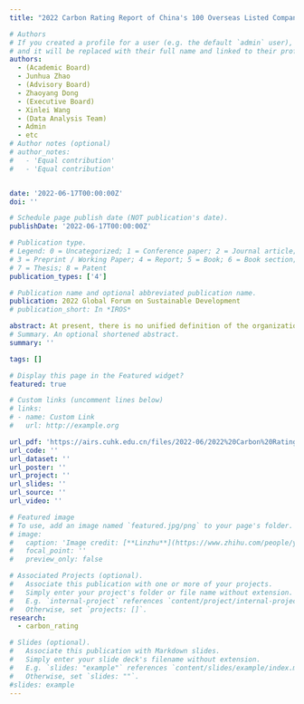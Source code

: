 ```yaml
---
title: "2022 Carbon Rating Report of China's 100 Overseas Listed Companies"

# Authors
# If you created a profile for a user (e.g. the default `admin` user), write the username (folder name) here
# and it will be replaced with their full name and linked to their profile.
authors:
  - (Academic Board)
  - Junhua Zhao 
  - (Advisory Board) 
  - Zhaoyang Dong 
  - (Executive Board) 
  - Xinlei Wang 
  - (Data Analysis Team) 
  - Admin
  - etc
# Author notes (optional)
# author_notes:
#   - 'Equal contribution'
#   - 'Equal contribution'


date: '2022-06-17T00:00:00Z'
doi: ''

# Schedule page publish date (NOT publication's date).
publishDate: '2022-06-17T00:00:00Z'

# Publication type.
# Legend: 0 = Uncategorized; 1 = Conference paper; 2 = Journal article;
# 3 = Preprint / Working Paper; 4 = Report; 5 = Book; 6 = Book section;
# 7 = Thesis; 8 = Patent
publication_types: ['4']

# Publication name and optional abbreviated publication name.
publication: 2022 Global Forum on Sustainable Development
# publication_short: In *IROS*

abstract: At present, there is no unified definition of the organizational boundary, scope and management for corporate carbon emission information disclosure in China. China-based Stock Exchanges have no mandatory disclosure requirements for carbon emission information of listed companies either. In the absence of uniform standards, there may be inconsistencies in the statistical methodologies of corporate carbon information disclosure, resulting in the lack of comparability among different emission data. Domestic regulatory authorities need to establish a unified corporate carbon information disclosure standard to supervise the carbon information disclosure of listed companies and assist companies, thus to carry out standardized disclosure. Carbon disclosure is now of great practical significance to the development of enterprises. The leading enterprises in the capital market generally have higher disclosure levels, which will be in turn incentivized by the stock market, thus forming a positive cycle. At the same time, with the national carbon peaking and carbon neutrality policy in place, carbon disclosure, as a social and environmental factor, will continuously be the focus of the capital market. It will also have a greater impact on a company’s stock price, profits and other financial performances. Therefore, it is even more imperative for all companies to improve their own carbon emission management and disclosure systems. While achieving emission reduction targets, they should also reduce the carbon emission intensity and improve the quality of carbon information disclosure. This report proposes a carbon rating system and releases the carbon rating of China’s 100 Overseas Listed Companies.
# Summary. An optional shortened abstract.
summary: ''

tags: []

# Display this page in the Featured widget?
featured: true

# Custom links (uncomment lines below)
# links:
# - name: Custom Link
#   url: http://example.org

url_pdf: 'https://airs.cuhk.edu.cn/files/2022-06/2022%20Carbon%20Rating%20Report%20of%20China%27s%20100%20Overseas%20Listed%20Companies_0.pdf'
url_code: ''
url_dataset: ''
url_poster: ''
url_project: ''
url_slides: ''
url_source: ''
url_video: ''

# Featured image
# To use, add an image named `featured.jpg/png` to your page's folder.
# image:
#   caption: 'Image credit: [**Linzhu**](https://www.zhihu.com/people/yuexiaozhu)'
#   focal_point: ''
#   preview_only: false

# Associated Projects (optional).
#   Associate this publication with one or more of your projects.
#   Simply enter your project's folder or file name without extension.
#   E.g. `internal-project` references `content/project/internal-project/index.md`.
#   Otherwise, set `projects: []`.
research:
  - carbon_rating

# Slides (optional).
#   Associate this publication with Markdown slides.
#   Simply enter your slide deck's filename without extension.
#   E.g. `slides: "example"` references `content/slides/example/index.md`.
#   Otherwise, set `slides: ""`.
#slides: example
---
```

